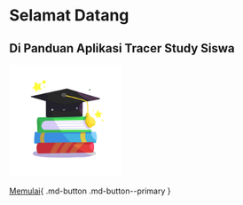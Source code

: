 # Selamat Datang

## **Di Panduan Aplikasi Tracer Study Siswa**

<img src="images/study.png" width="40%">

[Memulai](01.md){ .md-button .md-button--primary }
